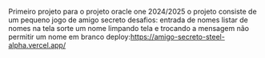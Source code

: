 Primeiro projeto para o projeto oracle one 2024/2025
o projeto consiste de um pequeno jogo de amigo secreto
desafios:
entrada de nomes
listar de nomes na tela
sorte um nome
limpando tela e trocando a mensagem
não permitir um nome em branco
deploy:https://amigo-secreto-steel-alpha.vercel.app/
